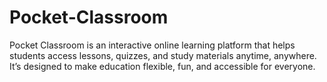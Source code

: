 # Pocket-Classroom
Pocket Classroom is an interactive online learning platform that helps students access lessons, quizzes, and study materials anytime, anywhere. It’s designed to make education flexible, fun, and accessible for everyone.
